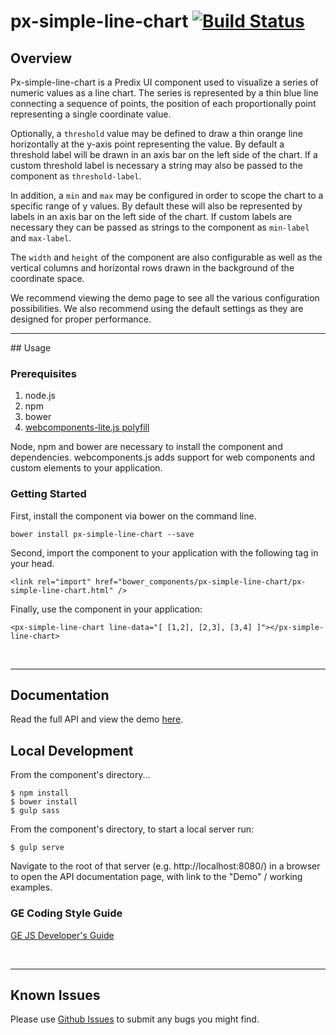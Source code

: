 # px-simple-line-chart [![Build Status](https://travis-ci.org/PredixDev/px-simple-line-chart.svg?branch=master)](https://travis-ci.org/PredixDev/px-simple-line-chart)

## Overview

Px-simple-line-chart is a Predix UI component used to visualize a series of numeric values as a line chart. The series is represented by a thin blue line connecting a sequence of points, the position of each proportionally point representing a single coordinate value.

Optionally, a `threshold` value may be defined to draw a thin orange line horizontally at the y-axis point representing the value. By default a threshold label will be drawn in an axis bar on the left side of the chart. If a custom threshold label is necessary a string may also be passed to the component as `threshold-label`.

In addition, a `min` and `max` may be configured in order to scope the chart to a specific range of y values. By default these will also be represented by labels in an axis bar on the left side of the chart. If custom labels are necessary they can be passed as strings to the component as `min-label` and `max-label`.

The `width` and `height` of the component are also configurable as well as the vertical columns and horizontal rows drawn in the background of the coordinate space.

We recommend viewing the demo page to see all the various configuration possibilities. We also recommend using the default settings as they are designed for proper performance.

<hr />
## Usage

### Prerequisites
1. node.js
2. npm
3. bower
4. [webcomponents-lite.js polyfill](https://github.com/webcomponents/webcomponentsjs)

Node, npm and bower are necessary to install the component and dependencies. webcomponents.js adds support for web components and custom elements to your application.

### Getting Started

First, install the component via bower on the command line.

```
bower install px-simple-line-chart --save
```

Second, import the component to your application with the following tag in your head.

```
<link rel="import" href="bower_components/px-simple-line-chart/px-simple-line-chart.html" />
```

Finally, use the component in your application:

```
<px-simple-line-chart line-data="[ [1,2], [2,3], [3,4] ]"></px-simple-line-chart>
```


<br />
<hr />

## Documentation

Read the full API and view the demo [here](https://predixdev.github.io/px-simple-line-chart).

## Local Development

From the component's directory...

```
$ npm install
$ bower install
$ gulp sass
```

From the component's directory, to start a local server run:

```
$ gulp serve
```

Navigate to the root of that server (e.g. http://localhost:8080/) in a browser to open the API documentation page, with link to the "Demo" / working examples.




### GE Coding Style Guide
[GE JS Developer's Guide](https://github.com/GeneralElectric/javascript)

<br />
<hr />

## Known Issues

Please use [Github Issues](https://github.com/PredixDev/px-simple-line-chart/issues) to submit any bugs you might find.
